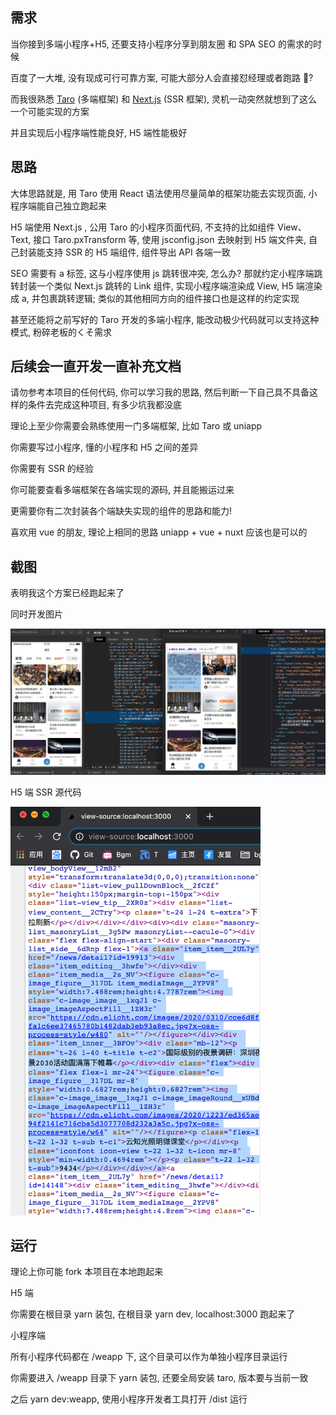 ## 需求

当你接到多端小程序+H5, 还要支持小程序分享到朋友圈 和 SPA SEO 的需求的时候

百度了一大堆, 没有现成可行可靠方案, 可能大部分人会直接怼经理或者跑路 🏃?

而我很熟悉 [Taro](https://taro.aotu.io/) (多端框架) 和 [Next.js](https://nextjs.org/) (SSR 框架), 灵机一动突然就想到了这么一个可能实现的方案

并且实现后小程序端性能良好, H5 端性能极好

## 思路

大体思路就是, 用 Taro 使用 React 语法使用尽量简单的框架功能去实现页面, 小程序端能自己独立跑起来

H5 端使用 Next.js , 公用 Taro 的小程序页面代码, 不支持的比如组件 View、Text, 接口 Taro.pxTransform 等, 使用 jsconfig.json 去映射到 H5 端文件夹, 自己封装能支持 SSR 的 H5 端组件, 组件导出 API 各端一致

SEO 需要有 a 标签, 这与小程序使用 js 跳转很冲突, 怎么办? 那就约定小程序端跳转封装一个类似 Next.js 跳转的 Link 组件, 实现小程序端渲染成 View, H5 端渲染成 a, 并包裹跳转逻辑; 类似的其他相同方向的组件接口也是这样的约定实现

甚至还能将之前写好的 Taro 开发的多端小程序, 能改动极少代码就可以支持这种模式, 粉碎老板的くそ需求

## 后续会一直开发一直补充文档

请勿参考本项目的任何代码, 你可以学习我的思路, 然后判断一下自己具不具备这样的条件去完成这种项目, 有多少坑我都没底

理论上至少你需要会熟练使用一门多端框架, 比如 Taro 或 uniapp

你需要写过小程序, 懂的小程序和 H5 之间的差异

你需要有 SSR 的经验

你可能要查看多端框架在各端实现的源码, 并且能搬运过来

更需要你有二次封装各个端缺失实现的组件的思路和能力!

喜欢用 vue 的朋友, 理论上相同的思路 uniapp + vue + nuxt 应该也是可以的

## 截图

表明我这个方案已经跑起来了

同时开发图片

<img src="./screenshots/20210310.jpg" alt=""  />

H5 端 SSR 源代码

<img src="./screenshots/20210310-2.png" alt="" width="400"  />

## 运行

理论上你可能 fork 本项目在本地跑起来

H5 端

你需要在根目录 yarn 装包, 在根目录 yarn dev, localhost:3000 跑起来了

小程序端

所有小程序代码都在 /weapp 下, 这个目录可以作为单独小程序目录运行

你需要进入 /weapp 目录下 yarn 装包, 还要全局安装 taro, 版本要与当前一致

之后 yarn dev:weapp, 使用小程序开发者工具打开 /dist 运行
